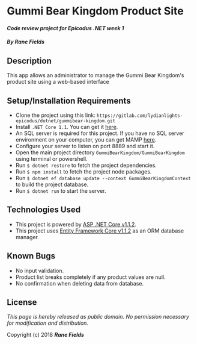# Gummi Bear Kingdom Product Site

#### _Code review project for Epicodus .NET week 1_

#### _**By Rane Fields**_

## Description

This app allows an administrator to manage the Gummi Bear Kingdom's product site using a web-based interface

## Setup/Installation Requirements

* Clone the project using this link: `https://gitlab.com/lydianlights-epicodus/dotnet/gummibear-kingdom.git`
* Install `.NET Core 1.1`. You can get it  [here](https://github.com/dotnet/core/blob/master/release-notes/download-archives/1.1.4-download.md).
* An SQL server is required for this project. If you have no SQL server environment on your computer, you can get MAMP [here](https://www.mamp.info/en/downloads/).
* Configure your server to listen on port 8889 and start it.
* Open the main project directory `GummiBearKingdom/GummiBearKingdom` using terminal or powershell.
* Run `$ dotnet restore` to fetch the project dependencies.
* Run `$ npm install` to fetch the project node packages.
* Run `$ dotnet ef database update --context GummiBearKingdomContext` to build the project database.
* Run `$ dotnet run` to start the server.

## Technologies Used

* This project is powered by [ASP .NET Core v1.1.2](https://docs.microsoft.com/en-us/aspnet/core/).
* This project uses [Entity Framework Core v1.1.2](https://github.com/aspnet/EntityFrameworkCore) as an ORM database manager.

## Known Bugs

* No input validation.
* Product list breaks completely if any product values are null.
* No confirmation when deleting data from database.

## License

*This page is hereby released as public domain. No permission necessary for modification and distribution.*

Copyright (c) 2018 **_Rane Fields_**
